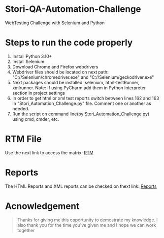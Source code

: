 # Stori-QA-Automation-Challenge
WebTesting Challenge with Selenium and Python

# Steps to run the code properly
1. Install Python 3.10+
2. Install Selenium
3. Download Chrome and Firefox webdrivers
4. Webdriver files should be located on next path: "C://Selenium/chromedriver.exe" and "C://Selenium/geckodriver.exe"
5. Next packages should be installed: selenium, html-testRunner, xmlrunner. Note: If using PyCharm add them in Python Interpreter section in project settings
6. In order to get html or xml test reports switch between lines 162 and 163 in "Stori_Automation_Challenge.py" file. Comment one or another as needed.
7. Run the script on command line(py Stori_Automation_Challenge.py) using cmd, cmder, etc.

# RTM File
Use the next link to access the matrix: [RTM](https://github.com/Javhierr/Stori-QA-Automation-Challenge/tree/master/RTM)

# Reports
The HTML Reports and XML reports can be checked on thext link: [Reports](https://github.com/Javhierr/Stori-QA-Automation-Challenge/tree/master/Report)

# Acnowledgement
>Thanks for giving me this opportunity to demostrate my knowledge. I also thank you for the time you've given me and I hope we can work together
